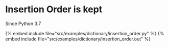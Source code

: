 # Insertion Order is kept


Since Python 3.7

{% embed include file="src/examples/dictionary/insertion_order.py" %}
{% embed include file="src/examples/dictionary/insertion_order.out" %}


